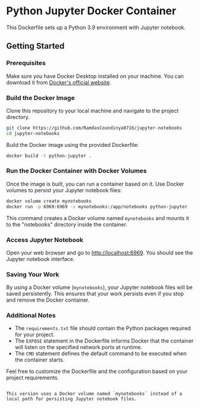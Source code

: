# Python Jupyter Docker Container

This Dockerfile sets up a Python 3.9 environment with Jupyter notebook.

## Getting Started

### Prerequisites

Make sure you have Docker Desktop installed on your machine. You can download it from [Docker's official website](https://www.docker.com/products/docker-desktop).

### Build the Docker Image

Clone this repository to your local machine and navigate to the project directory.

```bash
git clone https://github.com/RamdasCoundinya0716/jupyter-notebooks
cd jupyter-notebooks
```

Build the Docker image using the provided Dockerfile:

```bash
docker build -t python-jupyter .
```

### Run the Docker Container with Docker Volumes

Once the image is built, you can run a container based on it. Use Docker volumes to persist your Jupyter notebook files:

```bash
docker volume create mynotebooks
docker run -p 6969:6969 -v mynotebooks:/app/notebooks python-jupyter
```

This command creates a Docker volume named `mynotebooks` and mounts it to the "notebooks" directory inside the container.

### Access Jupyter Notebook

Open your web browser and go to [http://localhost:6969](http://localhost:6969). You should see the Jupyter notebook interface.

### Saving Your Work

By using a Docker volume (`mynotebooks`), your Jupyter notebook files will be saved persistently. This ensures that your work persists even if you stop and remove the Docker container.

### Additional Notes

- The `requirements.txt` file should contain the Python packages required for your project.
- The `EXPOSE` statement in the Dockerfile informs Docker that the container will listen on the specified network ports at runtime.
- The `CMD` statement defines the default command to be executed when the container starts.

Feel free to customize the Dockerfile and the configuration based on your project requirements.
```

This version uses a Docker volume named `mynotebooks` instead of a local path for persisting Jupyter notebook files.
